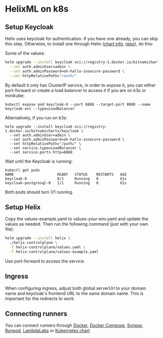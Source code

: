 

# HelixML on k8s

## Setup Keycloak

Helix uses keycloak for authentication. If you have one already, you can skip this step. Otherwise, to install one through Helm ([chart info](https://bitnami.com/stack/keycloak/helm), [repo](https://github.com/bitnami/charts/tree/main/bitnami/keycloak/#installing-the-chart)), do this:

Some of the values:

```bash
helm upgrade --install keycloak oci://registry-1.docker.io/bitnamicharts/keycloak \
  --set auth.adminUser=admin \
  --set auth.adminPassword=oh-hallo-insecure-password \
  --set httpRelativePath="/auth/" 
```

By default it only has ClusterIP service, in order to expose it, you can either port-forward or create a load balancer to access it if you are on k3s or minikube:

```
kubectl expose pod keycloak-0 --port 8888 --target-port 8080 --name keycloak-ext --type=LoadBalancer
```

Alternatively, if you run on k3s:

```
helm upgrade --install keycloak oci://registry-1.docker.io/bitnamicharts/keycloak \
  --set auth.adminUser=admin \
  --set auth.adminPassword=oh-hallo-insecure-password \
  --set httpRelativePath="/auth/" \
  --set service.type=LoadBalancer \
  --set service.ports.http=8888
```

Wait until the Keycloak is running:

```
kubectl get pods
NAME                    READY   STATUS    RESTARTS   AGE
keycloak-0              0/1     Running   0          61s
keycloak-postgresql-0   1/1     Running   0          61s
```

Both pods should turn 1/1 running.

## Setup Helix

Copy the values-example.yaml to values-your-env.yaml and update the values as needed. Then run the following command (just with your own file):

```bash
helm upgrade --install helix \
  ./helix-controlplane \
  -f helix-controlplane/values.yaml \
  -f helix-controlplane/values-example.yaml
```

Use port-forward to access the service.

## Ingress

When configuring ingress, adjust both global.serverUrl to your domain name and keycloak's frontend URL to the same domain name. This is important for the redirects to work.

## Connecting runners

You can connect runners through [Docker](https://docs.helix.ml/helix/private-deployment/docker/), [Docker Compose](https://github.com/helixml/helix/blob/main/docker-compose.runner.yaml), [Synpse](https://cloud.synpse.net/templates?id=helix-runner), [Runpod](https://docs.helix.ml/helix/private-deployment/runpod/), [LambdaLabs](https://docs.helix.ml/helix/private-deployment/lambdalabs/) or [Kubernetes chart](../helix-runner) 
